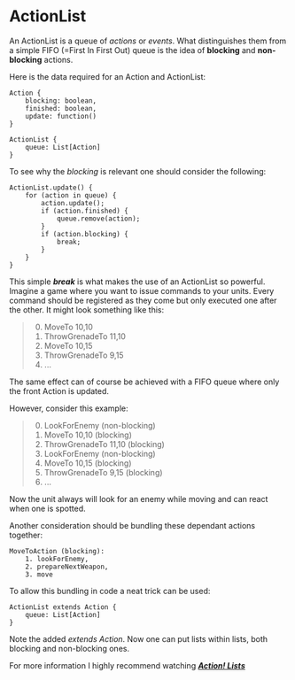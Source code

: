 # ActionList

An ActionList is a queue of *actions* or *events*. What distinguishes them from a simple FIFO (=First In First Out) queue is the idea of **blocking** and **non-blocking** actions.

Here is the data required for an Action and ActionList:
```
Action {
	blocking: boolean,
	finished: boolean,
	update: function()
}
```
```
ActionList {
	queue: List[Action]
}
```

To see why the *blocking* is relevant one should consider the following:
```
ActionList.update() {
	for (action in queue) {
		action.update();
		if (action.finished) {
			queue.remove(action);
		}		
		if (action.blocking) {
			break;
		}
	}
}
```

This simple ***break*** is what makes the use of an ActionList so powerful. Imagine a game where you want to issue commands to your units. Every command should be registered as they come but only executed one after the other. It might look something like this:

> 0. MoveTo 10,10
> 0. ThrowGrenadeTo 11,10
> 0. MoveTo 10,15
> 0. ThrowGrenadeTo 9,15
> 0. ...

The same effect can of course be achieved with a FIFO queue where only the front Action is updated.

However, consider this example:

> 0. LookForEnemy (non-blocking)
> 0. MoveTo 10,10 (blocking)
> 0. ThrowGrenadeTo 11,10 (blocking)
> 0. LookForEnemy (non-blocking)
> 0. MoveTo 10,15 (blocking)
> 0. ThrowGrenadeTo 9,15 (blocking)
> 0. ...

Now the unit always will look for an enemy while moving and can react when one is spotted.

Another consideration should be bundling these dependant actions together:
```
MoveToAction (blocking):
	1. lookForEnemy,
	2. prepareNextWeapon,
	3. move
```

To allow this bundling in code a neat trick can be used:
```
ActionList extends Action {
	queue: List[Action]
}
```

Note the added *extends Action*. Now one can put lists within lists, both blocking and non-blocking ones.

For more information I highly recommend watching ***[Action! Lists](https://www.youtube.com/watch?v=o6CaB-hmqoE)***